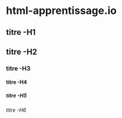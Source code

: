 # html-apprentissage.io
<!DOCTYPE html>
<html lang="en">
<head>
    <meta charset="UTF-8">
    <meta name="viewport" content="width=device-width, initial-scale=1.0">
    <!-- titre de la page -->
    <title>Apprentissage html</title>
    <!-- icone de l'onglet -->
    <link rel="shortcut" href="logo-html.png">
</head>
<body>
    <section>
        <div>
            <h1>titre -H1</h1>
        </div>
        <div>
            <h2>titre -H2</h2>
        </div> 
        <div>
            <h3>titre -H3</h3>
        </div> 
        <div>
            <h4>titre -H4</h4>
        </div> 
        <div>
            <h5>titre -H5</h5>
        </div> 
        <div>
            <h6>titre -H6</h6>
        </div>
    </section>
</body>
</html>
